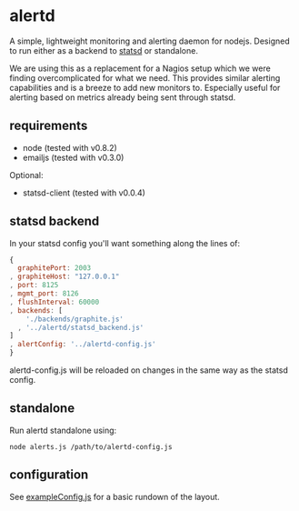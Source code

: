 alertd
======

A simple, lightweight monitoring and alerting daemon for nodejs. Designed to run either as a backend to [statsd](https://github.com/etsy/statsd) or standalone.

We are using this as a replacement for a Nagios setup which we were finding overcomplicated for what we need. This provides similar alerting capabilities and
is a breeze to add new monitors to. Especially useful for alerting based on metrics already being sent through statsd.

requirements
------------

* node (tested with v0.8.2)
* emailjs (tested with v0.3.0)

Optional:

* statsd-client (tested with v0.0.4)

statsd backend
--------------

In your statsd config you'll want something along the lines of:

```js
{
  graphitePort: 2003
, graphiteHost: "127.0.0.1"
, port: 8125
, mgmt_port: 8126
, flushInterval: 60000
, backends: [
	'./backends/graphite.js'
  , '../alertd/statsd_backend.js'
]
, alertConfig: '../alertd-config.js'
}
```

alertd-config.js will be reloaded on changes in the same way as the statsd config.

standalone
---------

Run alertd standalone using:

    node alerts.js /path/to/alertd-config.js

configuration
-----------

See [exampleConfig.js](https://github.com/cuttlefish-uk/alertd/blob/master/exampleConfig.js) for a basic rundown of the layout.

